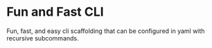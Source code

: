 # Fun and Fast CLI

Fun, fast, and easy cli scaffolding that can be configured in yaml with recursive subcommands.
